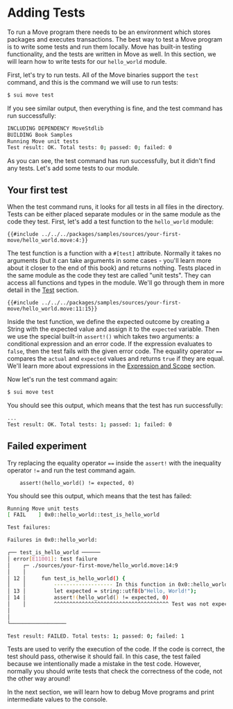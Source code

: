 # Adding Tests

<!--

- Adding Tests
    - describe what a test is
    - copy-paste the example into the code
    - explain the test
    - run sui move test
    - compare the output
    - try to break the test
    - check the output
    - leave a hint
    - anticipation for the next section

 -->

To run a Move program there needs to be an environment which stores packages and executes transactions. The best way to test a Move program is to write some tests and run them locally. Move has built-in testing functionality, and the tests are written in Move as well. In this section, we will learn how to write tests for our `hello_world` module.

First, let's try to run tests. All of the Move binaries support the `test` command, and this is the command we will use to run tests:

```bash
$ sui move test
```

If you see similar output, then everything is fine, and the test command has run successfully:

```bash
INCLUDING DEPENDENCY MoveStdlib
BUILDING Book Samples
Running Move unit tests
Test result: OK. Total tests: 0; passed: 0; failed: 0
```

As you can see, the test command has run successfully, but it didn't find any tests. Let's add some tests to our module.

## Your first test

When the test command runs, it looks for all tests in all files in the directory. Tests can be either placed separate modules or in the same module as the code they test. First, let's add a test function to the `hello_world` module:

```Move
{{#include ../../../packages/samples/sources/your-first-move/hello_world.move:4:}}
```

The test function is a function with a `#[test]` attribute. Normally it takes no arguments (but it can take arguments in some cases - you'll learn more about it closer to the end of this book) and returns nothing. Tests placed in the same module as the code they test are called "unit tests". They can access all functions and types in the module. We'll go through them in more detail in the [Test](../basic-syntax/test.md) section.

```Move
{{#include ../../../packages/samples/sources/your-first-move/hello_world.move:11:15}}
```

Inside the test function, we define the expected outcome by creating a String with the expected value and assign it to the `expected` variable. Then we use the special built-in `assert!()` which takes two arguments: a conditional expression and an error code. If the expression evaluates to `false`, then the test fails with the given error code. The equality operator `==` compares the `actual` and `expected` values and returns `true` if they are equal. We'll learn more about expressions in the [Expression and Scope](../basic-syntax/expression-and-scope.md) section.

Now let's run the test command again:

```bash
$ sui move test
```

You should see this output, which means that the test has run successfully:

```bash
...
Test result: OK. Total tests: 1; passed: 1; failed: 0
```

## Failed experiment

Try replacing the equality operator `==` inside the `assert!` with the inequality operator `!=` and run the test command again.

```Move
    assert!(hello_world() != expected, 0)
```

You should see this output, which means that the test has failed:

```bash
Running Move unit tests
[ FAIL    ] 0x0::hello_world::test_is_hello_world

Test failures:

Failures in 0x0::hello_world:

┌── test_is_hello_world ──────
│ error[E11001]: test failure
│    ┌─ ./sources/your-first-move/hello_world.move:14:9
│    │
│ 12 │     fun test_is_hello_world() {
│    │         ------------------- In this function in 0x0::hello_world
│ 13 │         let expected = string::utf8(b"Hello, World!");
│ 14 │         assert!(hello_world() != expected, 0)
│    │         ^^^^^^^^^^^^^^^^^^^^^^^^^^^^^^^^^^^^^ Test was not expected to error, but it aborted with code 0 originating in the module 00000000000000000000000000000000::hello_world rooted here
│
│
└──────────────────

Test result: FAILED. Total tests: 1; passed: 0; failed: 1
```

Tests are used to verify the execution of the code. If the code is correct, the test should pass, otherwise it should fail. In this case, the test failed because we intentionally made a mistake in the test code. However, normally you should write tests that check the correctness of the code, not the other way around!

In the next section, we will learn how to debug Move programs and print intermediate values to the console.
